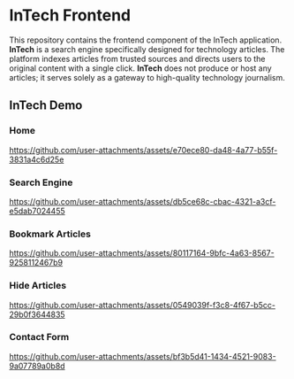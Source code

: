 # InTech Frontend
This repository contains the frontend component of the InTech application. 
__InTech__ is a search engine specifically designed for technology articles. 
The platform indexes articles from trusted sources and directs users to the original content with a single click. 
__InTech__ does not produce or host any articles; it serves solely as a gateway to high-quality technology journalism.

## InTech Demo

### Home
https://github.com/user-attachments/assets/e70ece80-da48-4a77-b55f-3831a4c6d25e

### Search Engine
https://github.com/user-attachments/assets/db5ce68c-cbac-4321-a3cf-e5dab7024455

### Bookmark Articles
https://github.com/user-attachments/assets/80117164-9bfc-4a63-8567-9258112467b9

### Hide Articles
https://github.com/user-attachments/assets/0549039f-f3c8-4f67-b5cc-29b0f3644835

### Contact Form
https://github.com/user-attachments/assets/bf3b5d41-1434-4521-9083-9a07789a0b8d




